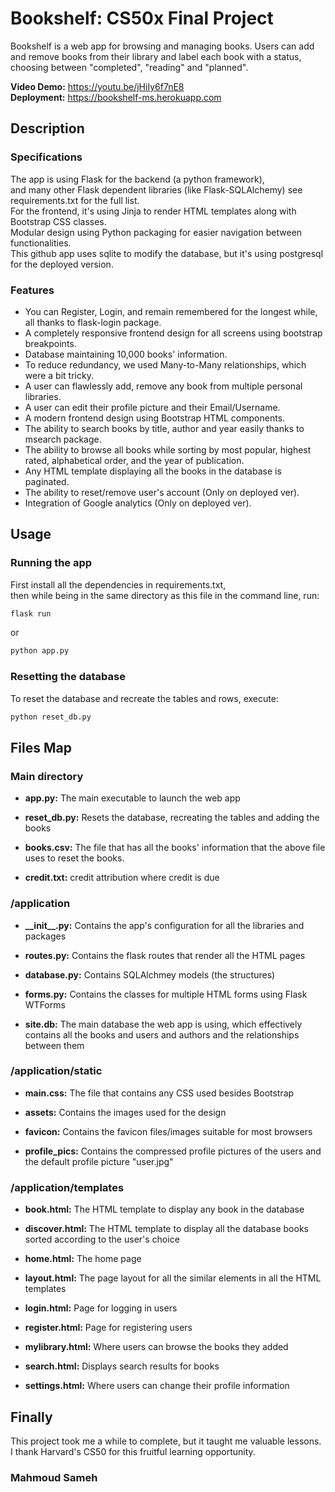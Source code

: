 # Bookshelf: CS50x Final Project

Bookshelf is a web app for browsing and managing books.
Users can add and remove books from their library and label each book with a status,
choosing between "completed", "reading" and "planned".

**Video Demo:** https://youtu.be/jHiIy6f7nE8  
**Deployment:** https://bookshelf-ms.herokuapp.com

## Description

### Specifications

The app is using Flask for the backend (a python framework),  
and many other Flask dependent libraries (like Flask-SQLAlchemy) see requirements.txt for the full list.  
For the frontend, it's using Jinja to render HTML templates along with Bootstrap CSS classes.  
Modular design using Python packaging for easier navigation between functionalities.  
This github app uses sqlite to modify the database, but it's using postgresql for the deployed version.

### Features

- You can Register, Login, and remain remembered for the longest while, all thanks to flask-login package.
- A completely responsive frontend design for all screens using bootstrap breakpoints.
- Database maintaining 10,000 books' information.
- To reduce redundancy, we used Many-to-Many relationships, which were a bit tricky.
- A user can flawlessly add, remove any book from multiple personal libraries.
- A user can edit their profile picture and their Email/Username.
- A modern frontend design using Bootstrap HTML components.
- The ability to search books by title, author and year easily thanks to msearch package.
- The ability to browse all books while sorting by most popular,  highest rated, alphabetical order, and the year of publication.
- Any HTML template displaying all the books in the database is paginated.
- The ability to reset/remove user's account (Only on deployed ver).
- Integration of Google analytics (Only on deployed ver).

## Usage

### Running the app

First install all the dependencies in requirements.txt,  
then while being in the same directory as this file in the command line, run:
```bash
flask run
```
or
```bash
python app.py
```

### Resetting the database

To reset the database and recreate the tables and  rows, execute:
```bash
python reset_db.py
```

## Files Map

### Main directory

- **app.py:** The main executable to launch the web app

- **reset_db.py:** Resets the database, recreating the tables and adding the books

- **books.csv:** The file that has all the books' information that the above file uses to reset the books.

- **credit.txt:** credit attribution where credit is due

### /application

- **\_\_init\_\_.py:** Contains the app's configuration for all the libraries and packages

- **routes.py:** Contains the flask routes that render all the HTML pages

- **database.py:** Contains SQLAlchmey models (the structures)

- **forms.py:** Contains the classes for multiple HTML forms using Flask WTForms

- **site.db:** The main database the web app is using, which effectively contains all the books and users and authors and the relationships between them

### /application/static

- **main.css:** The file that contains any CSS used besides Bootstrap

- **assets:** Contains the images used for the design

- **favicon:** Contains the favicon files/images suitable for most browsers

- **profile_pics:** Contains the compressed profile pictures of the users and the default profile picture "user.jpg"

### /application/templates

- **book.html:** The HTML template to display any book in the database

- **discover.html:** The HTML template to display all the database books sorted according to the user's choice

- **home.html:** The home page

- **layout.html:** The page layout for all the similar elements in all the HTML templates

- **login.html:** Page for logging in users

- **register.html:** Page for registering users

- **mylibrary.html:** Where users can browse the books they added

- **search.html:** Displays search results for books

- **settings.html:** Where users can change their profile information

## Finally

This project took me a while to complete, but it taught me valuable lessons.  
I thank Harvard's CS50 for this fruitful learning opportunity.

### Mahmoud Sameh

